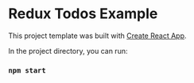 # Redux Todos Example

This project template was built with [Create React App](https://github.com/facebookincubator/create-react-app).



In the project directory, you can run:

### `npm start`

